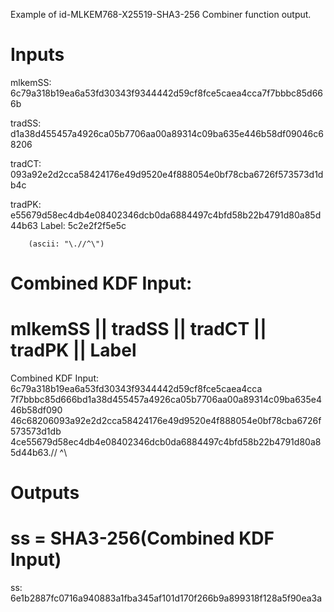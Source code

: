 Example of id-MLKEM768-X25519-SHA3-256 Combiner function output.

# Inputs
mlkemSS:
6c79a318b19ea6a53fd30343f9344442d59cf8fce5caea4cca7f7bbbc85d666b

tradSS:
d1a38d455457a4926ca05b7706aa00a89314c09ba635e446b58df09046c68206

tradCT:
093a92e2d2cca58424176e49d9520e4f888054e0bf78cba6726f573573d1db4c

tradPK:
e55679d58ec4db4e08402346dcb0da6884497c4bfd58b22b4791d80a85d44b63
Label:  5c2e2f2f5e5c

        (ascii: "\.//^\")


# Combined KDF Input:
#  mlkemSS || tradSS || tradCT || tradPK || Label

Combined KDF Input: 6c79a318b19ea6a53fd30343f9344442d59cf8fce5caea4cca
7f7bbbc85d666bd1a38d455457a4926ca05b7706aa00a89314c09ba635e446b58df090
46c68206093a92e2d2cca58424176e49d9520e4f888054e0bf78cba6726f573573d1db
4ce55679d58ec4db4e08402346dcb0da6884497c4bfd58b22b4791d80a85d44b63\.//
^\


# Outputs
# ss = SHA3-256(Combined KDF Input)

ss: 6e1b2887fc0716a940883a1fba345af101d170f266b9a899318f128a5f90ea3a